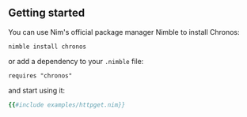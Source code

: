 ## Getting started

You can use Nim's official package manager Nimble to install Chronos:

```text
nimble install chronos
```

or add a dependency to your `.nimble` file:

```text
requires "chronos"
```

and start using it:

```nim
{{#include examples/httpget.nim}}
```

